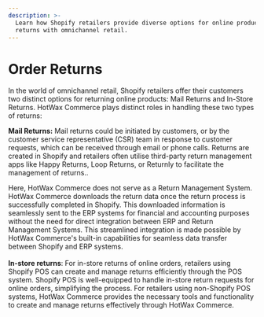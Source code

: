 ```yaml
---
description: >-
  Learn how Shopify retailers provide diverse options for online product
  returns with omnichannel retail.
---
```


# Order Returns

In the world of omnichannel retail, Shopify retailers offer their customers two distinct options for returning online products: Mail Returns and In-Store Returns. HotWax Commerce plays distinct roles in handling these two types of returns:

**Mail Returns:** Mail returns could be initiated by customers, or by the customer service representative (CSR) team in response to customer requests, which can be received through email or phone calls. Returns are created in Shopify and retailers often utilise third-party return management apps like Happy Returns, Loop Returns, or Returnly to facilitate the management of returns..

Here, HotWax Commerce does not serve as a Return Management System. HotWax Commerce downloads the return data once the return process is successfully completed in Shopify. This downloaded information is seamlessly sent to the ERP systems for financial and accounting purposes without the need for direct integration between ERP and Return Management Systems. This streamlined integration is made possible by HotWax Commerce's built-in capabilities for seamless data transfer between Shopify and ERP systems.\
\
**In-store returns**: For in-store returns of online orders, retailers using Shopify POS can create and manage returns efficiently through the POS system. Shopify POS is well-equipped to handle in-store return requests for online orders, simplifying the process. For retailers using non-Shopify POS systems, HotWax Commerce provides the necessary tools and functionality to create and manage returns effectively through HotWax Commerce.
